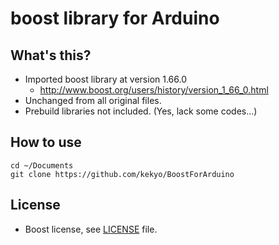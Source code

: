 # boost library for Arduino

## What's this?

* Imported boost library at version 1.66.0
  * http://www.boost.org/users/history/version_1_66_0.html
* Unchanged from all original files.
* Prebuild libraries not included. (Yes, lack some codes...)

## How to use

```
cd ~/Documents
git clone https://github.com/kekyo/BoostForArduino
```

## License

* Boost license, see [LICENSE](LICENSE_1_0.txt) file.
